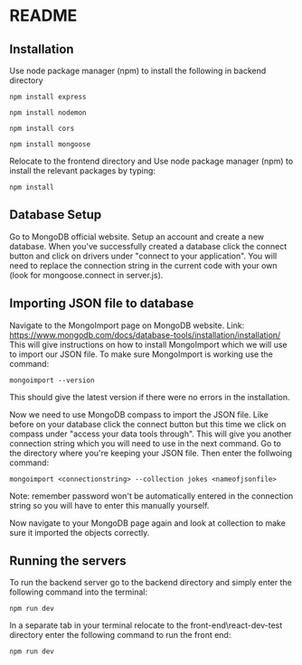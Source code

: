# README

## Installation

Use node package manager (npm) to install the following in backend directory 

```
npm install express
```
```
npm install nodemon
```
```
npm install cors
```
```
npm install mongoose
```

Relocate to the frontend directory and Use node package manager (npm) to install the relevant packages by typing:
```
npm install
```

## Database Setup
Go to MongoDB official website. Setup an account and create a new database. When you've successfully created a database click
the connect button and click on drivers under "connect to your application". You will need to replace the connection string in
the current code with your own (look for mongoose.connect in server.js). 

## Importing JSON file to database
Navigate to the MongoImport page on MongoDB website. Link: https://www.mongodb.com/docs/database-tools/installation/installation/
This will give instructions on how to install MongoImport which we will use to import our JSON file. To make sure MongoImport is working
use the command:
```
mongoimport --version
```
This should give the latest version if there were no errors in the installation. 

Now we need to use MongoDB compass to import the JSON file. Like before on your database click the connect button but this time we click
on compass under "access your data tools through". This will give you another connection string which you will need to use in the next command. Go to the directory where you're keeping your JSON file. Then enter the follwoing command:
```
mongoimport <connectionstring> --collection jokes <nameofjsonfile>

```
Note: remember password won't be automatically entered in the connection string so you will have to enter this manually yourself.

Now navigate to your MongoDB page again and look at collection to make sure it imported the objects correctly.

## Running the servers
To run the backend server go to the backend directory and simply enter the following command into the terminal:
```
npm run dev
```
In a separate tab in your terminal relocate to the front-end\react-dev-test directory enter the following command to run the front end:
```
npm run dev
```